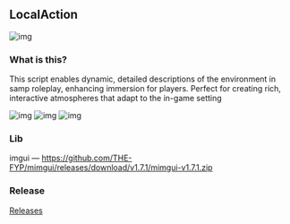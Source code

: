 ## LocalAction
![img](https://i.imgur.com/eUScSaR.png)

### What is this?
This script enables dynamic, detailed descriptions of the environment in samp roleplay, enhancing immersion for players. Perfect for creating rich, interactive atmospheres that adapt to the in-game setting

![img](https://i.imgur.com/DmQHLHI.png) 
![img](https://i.imgur.com/K3vv27H.png) 
![img](https://i.imgur.com/K6uIinw.png) 

### Lib
imgui — https://github.com/THE-FYP/mimgui/releases/download/v1.7.1/mimgui-v1.7.1.zip

### Release
[Releases](https://github.com/copcaress/LocalAction/releases)








